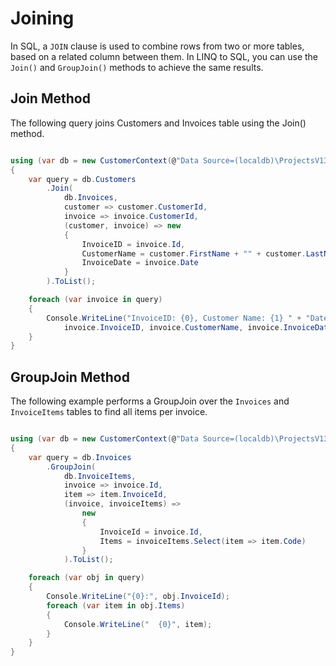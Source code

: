 # Joining

In SQL, a `JOIN` clause is used to combine rows from two or more tables, based on a related column between them. In LINQ to SQL, you can use the `Join()` and `GroupJoin()` methods to achieve the same results.

## Join Method

The following query joins Customers and Invoices table using the Join() method.

```csharp

using (var db = new CustomerContext(@"Data Source=(localdb)\ProjectsV13;Initial Catalog=CustomerDB;"))
{
    var query = db.Customers
        .Join(
            db.Invoices,
            customer => customer.CustomerId,
            invoice => invoice.CustomerId,
            (customer, invoice) => new
            {
                InvoiceID = invoice.Id,
                CustomerName = customer.FirstName + "" + customer.LastName,
                InvoiceDate = invoice.Date
            }
        ).ToList();

    foreach (var invoice in query)
    {
        Console.WriteLine("InvoiceID: {0}, Customer Name: {1} " + "Date: {2} ",
            invoice.InvoiceID, invoice.CustomerName, invoice.InvoiceDate);
    }
}

```

## GroupJoin Method

The following example performs a GroupJoin over the `Invoices` and `InvoiceItems` tables to find all items per invoice.

```csharp

using (var db = new CustomerContext(@"Data Source=(localdb)\ProjectsV13;Initial Catalog=CustomerDB;"))
{
    var query = db.Invoices
        .GroupJoin(
            db.InvoiceItems,
            invoice => invoice.Id,
            item => item.InvoiceId,
            (invoice, invoiceItems) =>
                new
                {
                    InvoiceId = invoice.Id,
                    Items = invoiceItems.Select(item => item.Code)
                }
            ).ToList();

    foreach (var obj in query)
    {
        Console.WriteLine("{0}:", obj.InvoiceId);
        foreach (var item in obj.Items)
        {
            Console.WriteLine("  {0}", item);
        }
    }
}

```
